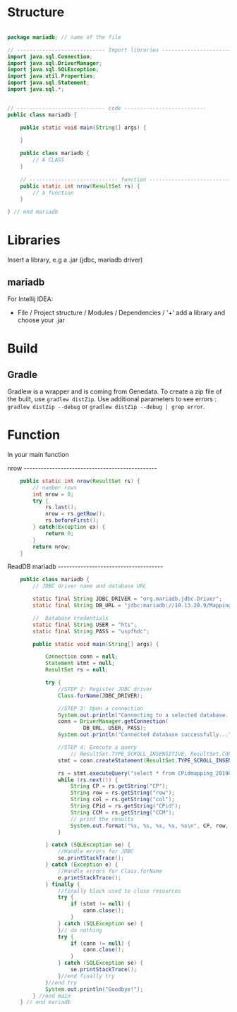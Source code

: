 # Structure

```java

package mariadb; // name of the file

// ---------------------------- Import libraries --------------------------
import java.sql.Connection;
import java.sql.DriverManager;
import java.sql.SQLException;
import java.util.Properties;
import java.sql.Statement;
import java.sql.*;


// ---------------------------- code --------------------------
public class mariadb {

    public static void main(String[] args) {
	
	}

	public class mariadb {
		// A CLASS
    } 
	
	// ---------------------------- function --------------------------
    public static int nrow(ResultSet rs) {
		// a function
    }

} // end mariadb
```

# Libraries

Insert a library, e.g a .jar (jdbc, mariadb driver)

## mariadb

For Intellij IDEA:

- File / Project structure / Modules / Dependencies / '+' add a library and choose your .jar


# Build

## Gradle

Gradlew is a wrapper and is coming from Genedata.
To create a zip file of the built, use `gradlew distZip`.
Use additional parameters to see errors : `gradlew distZip --debug` or `gradlew distZip --debug | grep error`.

# Function

In your main function 

nrow -----------------------------------------------
```java
	public static int nrow(ResultSet rs) {
        // number rows
        int nrow = 0;
        try {
            rs.last();
            nrow = rs.getRow();
            rs.beforeFirst();
        } catch(Exception ex) {
            return 0;
        }
        return nrow;
    }
```
	
ReadDB mariadb -------------------------------------
```java
	public class mariadb {
		// JDBC driver name and database URL

		static final String JDBC_DRIVER = "org.mariadb.jdbc.Driver";
		static final String DB_URL = "jdbc:mariadb://10.13.20.9/Mapping_R";

		//  Database credentials
		static final String USER = "hts";
		static final String PASS = "uspfhdc";

		public static void main(String[] args) {

			Connection conn = null;
			Statement stmt = null;
			ResultSet rs = null;

			try {
				//STEP 2: Register JDBC driver
				Class.forName(JDBC_DRIVER);

				//STEP 3: Open a connection
				System.out.println("Connecting to a selected database...");
				conn = DriverManager.getConnection(
						DB_URL, USER, PASS);
				System.out.println("Connected database successfully...");

				//STEP 4: Execute a query
					// ResultSet.TYPE_SCROLL_INSENSITIVE, ResultSet.CONCUR_READ_ONLY https://stackoverflow.com/questions/7886462/how-to-get-row-count-using-resultset-in-java
				stmt = conn.createStatement(ResultSet.TYPE_SCROLL_INSENSITIVE, ResultSet.CONCUR_READ_ONLY);

				rs = stmt.executeQuery("select * from CPidmapping_20190207 where CP='HDC_0002581'");
				while (rs.next()) {
					String CP = rs.getString("CP");
					String row = rs.getString("row");
					String col = rs.getString("col");
					String CPid = rs.getString("CPid");
					String CCM = rs.getString("CCM");
					// print the results
					System.out.format("%s, %s, %s, %s, %s\n", CP, row, col, CPid, CCM);
				}

			} catch (SQLException se) {
				//Handle errors for JDBC
				se.printStackTrace();
			} catch (Exception e) {
				//Handle errors for Class.forName
				e.printStackTrace();
			} finally {
				//finally block used to close resources
				try {
					if (stmt != null) {
						conn.close();
					}
				} catch (SQLException se) {
				}// do nothing
				try {
					if (conn != null) {
						conn.close();
					}
				} catch (SQLException se) {
					se.printStackTrace();
				}//end finally try
			}//end try
			System.out.println("Goodbye!");
		} //end main
	} // end mariadb
```